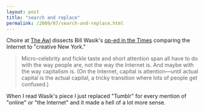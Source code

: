 ```yaml
---
layout: post
title: "search and replace"
permalink: /2009/07/search-and-replace.html
---
```


Choire at [The Awl](http://www.theawl.com/2009/07/the-entire-problem-with-the-internet-is-persona-but-really-whats-so-different-now) dissects Bill Wasik's [op-ed in the Times](http://www.nytimes.com/2009/07/30/opinion/30wasik.html?_r=2&pagewanted=all) comparing the Internet to "creative New York."

> Micro-celebrity and fickle taste and short attention span all have to do with the way people are, not the way the Internet is. And maybe with the way capitalism is. (On the Internet, capital is attention—until actual capital is the actual capital, a tricky transition where lots of people get confused.)

When I read Wasik's piece I just replaced "Tumblr" for every mention of "online" or "the Internet" and it made a hell of a lot more sense.